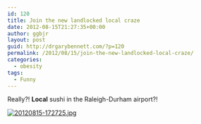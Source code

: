 ```yaml
---
id: 120
title: Join the new landlocked local craze
date: 2012-08-15T21:27:35+00:00
author: ggbjr
layout: post
guid: http://drgarybennett.com/?p=120
permalink: /2012/08/15/join-the-new-landlocked-local-craze/
categories:
  - obesity
tags:
  - Funny
---
```

Really?! **Local** sushi in the Raleigh-Durham airport?! 

[<img src="http://drgarybennett.com/wp-content/uploads/2012/08/20120815-172725.jpg" alt="20120815-172725.jpg" class="alignnone size-full" />](http://drgarybennett.com/wp-content/uploads/2012/08/20120815-172725.jpg)